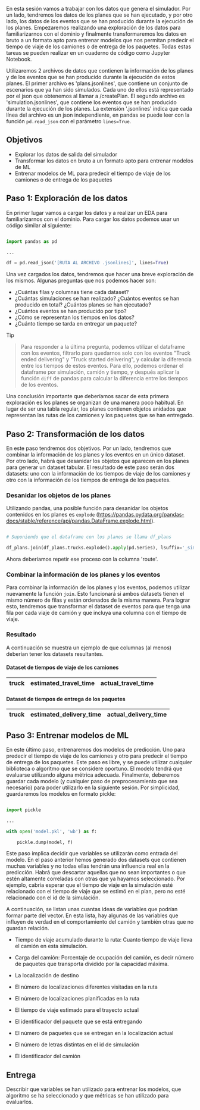 
En esta sesión vamos a trabajar con los datos que genera el simulador. Por un lado, tendremos los datos de los planes que se han ejecutado, y por otro lado, los datos de los eventos que se han producido durante la ejecución de los planes. Empezaremos realizando una exploración de los datos para familiarizarnos con el dominio y finalmente transformaremos los datos en bruto a un formato apto para entrenar modelos que nos permitan predecir el tiempo de viaje de los camiones o de entrega de los paquetes. Todas estas tareas se pueden realizar en un cuaderno de código como Jupyter Notebook.

Utilizaremos 2 archivos de datos que contienen la información de los planes y de los eventos que se han producido durante la ejecución de estos planes. El primer archivo es 'plans.jsonlines', que contiene un conjunto de escenarios que ya han sido simulados. Cada uno de ellos está representado por el json que obtenemos al llamar a /createPlan. El segundo archivo es 'simulation.jsonlines', que contiene los eventos que se han producido durante la ejecución de los planes. La extensión '.jsonlines' indica que cada línea del archivo es un json independiente, en pandas se puede leer con la función `pd.read_json` con el parámetro `lines=True`.

## Objetivos

- Explorar los datos de salida del simulador
- Transformar los datos en bruto a un formato apto para entrenar modelos de ML
- Entrenar modelos de ML para predecir el tiempo de viaje de los camiones o de entrega de los paquetes
## Paso 1: Exploración de los datos

En primer lugar vamos a cargar los datos y a realizar un EDA para familiarizarnos con el dominio. Para cargar los datos podemos usar un código similar al siguiente:

```python

import pandas as pd

...

df = pd.read_json('[RUTA AL ARCHIVO .jsonlines]', lines=True)

```

Una vez cargados los datos, tendremos que hacer una breve exploración de los mismos. Algunas preguntas que nos podemos hacer son:

- ¿Cuántas filas y columnas tiene cada dataset?
- ¿Cuántas simulaciones se han realizado? ¿Cuántos eventos se han producido en total? ¿Cuántos planes se han ejecutado?
- ¿Cuántos eventos se han producido por tipo?
- ¿Cómo se representan los tiempos en los datos?
- ¿Cuánto tiempo se tarda en entregar un paquete?

> [!TIP]

> Para responder a la última pregunta, podemos utilizar el dataframe con los eventos, filtrarlo para quedarnos solo con los eventos "Truck ended delivering" y "Truck started delivering", y calcular la diferencia entre los tiempos de estos eventos. Para ello, podemos ordenar el dataframe por simulación, camión y tiempo, y después aplicar la función `diff` de pandas para calcular la diferencia entre los tiempos de los eventos.

Una conclusión importante que deberíamos sacar de esta primera exploración es los planes se organizan de una manera poco habitual. En lugar de ser una tabla regular, los planes contienen objetos anidados que representan las rutas de los camiones y los paquetes que se han entregado.
## Paso 2: Transformación de los datos

En este paso tendremos dos objetivos. Por un lado, tendremos que combinar la información de los planes y los eventos en un único dataset. Por otro lado, habrá que desanidar los objetos que aparecen en los planes para generar un dataset tabular. El resultado de este paso serán dos datasets: uno con la información de los tiempos de viaje de los camiones y otro con la información de los tiempos de entrega de los paquetes.
### Desanidar los objetos de los planes

Utilizando pandas, una posible función para desanidar los objetos contenidos en los planes es `explode` (https://pandas.pydata.org/pandas-docs/stable/reference/api/pandas.DataFrame.explode.html).

```python  

# Suponiendo que el dataframe con los planes se llama df_plans

df_plans.join(df_plans.trucks.explode().apply(pd.Series), lsuffix='_sim').reset_index(drop=True)

```

Ahora deberíamos repetir ese proceso con la columna 'route'.

### Combinar la información de los planes y los eventos

Para combinar la información de los planes y los eventos, podemos utilizar nuevamente la función `join`. Esto funcionará si ambos datasets tienen el mismo número de filas y están ordenados de la misma manera. Para lograr esto, tendremos que transformar el dataset de eventos para que tenga una fila por cada viaje de camión y que incluya una columna con el tiempo de viaje.
### Resultado

A continuación se muestra un ejemplo de que columnas (al menos) deberían tener los datasets resultantes.

#### Dataset de tiempos de viaje de los camiones

| truck | estimated_travel_time | actual_travel_time |
| ---- | ---- | ---- |
#### Dataset de tiempos de entrega de los paquetes

| truck | estimated_delivery_time | actual_delivery_time |
|-------|-------------------------|----------------------|
## Paso 3: Entrenar modelos de ML


En este último paso, entrenaremos dos modelos de predicción. Uno para predecir el tiempo de viaje de los camiones y otro para predecir el tiempo de entrega de los paquetes. Este paso es libre, y se puede utilizar cualquier biblioteca o algoritmo que se considere oportuno. El modelo tendrá que evaluarse utilizando alguna métrica adecuada. Finalmente, deberemos guardar cada modelo (y cualquier paso de preprocesamiento que sea necesario) para poder utilizarlo en la siguiente sesión. Por simplicidad, guardaremos los modelos en formato pickle:

  
```python

import pickle

...

with open('model.pkl', 'wb') as f:

    pickle.dump(model, f)

```

Este paso implica decidir que variables se utilizarán como entrada del modelo. En el paso anterior hemos generado dos datasets que contienen muchas variables y no todas ellas tendrán una influencia real en la predicción. Habrá que descartar aquellas que no sean importantes o que estén altamente correladas con otras que ya hayamos seleccionado. Por ejemplo, cabría esperar que el tiempo de viaje en la simulación esté relacionado con el tiempo de viaje que se estimó en el plan, pero no esté relacionado con el id de la simulación.

A continuación, se listan unas cuantas ideas de variables que podrían formar parte del vector. En esta lista, hay algunas de las variables que influyen de verdad en el comportamiento del camión y también otras que no guardan relación.

* Tiempo de viaje acumulado durante la ruta: Cuanto tiempo de viaje lleva el camión en esta simulación.

* Carga del camión: Porcentaje de ocupación del camión, es decir número de paquetes que transporta dividido por la capacidad máxima.

* La localización de destino

* El número de localizaciones diferentes visitadas en la ruta

* El número de localizaciones planificadas en la ruta

* El tiempo de viaje estimado para el trayecto actual

* El identificador del paquete que se está entregando

* El número de paquetes que se entregan en la localización actual

* El número de letras distintas en el id de simulación

* El identificador del camión

## Entrega

Describir que variables se han utilizado para entrenar los modelos, que algoritmo se ha seleccionado y que métricas se han utilizado para evaluarlos.